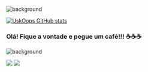 
![background](https://user-images.githubusercontent.com/78981847/120251085-c3a0bf80-c256-11eb-9b3b-32f549d34a03.jpg)

[![UskOops GitHub stats](https://github-readme-stats.vercel.app/api?username=UskOops)](https://github.com/UskOops/github-readme-stats)

### Olá! Fique a vontade e pegue um café!!! ☕☕☕

![background](https://user-images.githubusercontent.com/78981847/120251085-c3a0bf80-c256-11eb-9b3b-32f549d34a03.jpg)





[<img src="https://img.shields.io/badge/twitter-%231DA1F2.svg?&style=for-the-badge&logo=twitter&logoColor=white" />](https://twitter.com/ComentadorNao) [<img src="https://img.shields.io/badge/linkedin-%230077B5.svg?&style=for-the-badge&logo=linkedin&logoColor=white" />](https://www.linkedin.com/in/marco-ant%C3%B4nio-5a420418a//)
